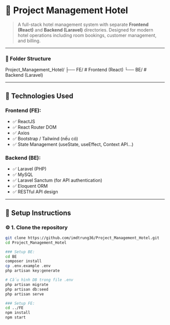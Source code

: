 # 🏨 Project Management Hotel

> A full-stack hotel management system with separate **Frontend (React)** and **Backend (Laravel)** directories. Designed for modern hotel operations including room bookings, customer management, and billing.

---
### 📁 Folder Structure

Project_Management_Hotel/
├── FE/ # Frontend (React)
└── BE/ # Backend (Laravel)

---

## 🚀 Technologies Used

### Frontend (FE):
- ✅ ReactJS
- ✅ React Router DOM
- ✅ Axios
- ✅ Bootstrap / Tailwind (nếu có)
- ✅ State Management (useState, useEffect, Context API...)

### Backend (BE):
- ✅ Laravel (PHP)
- ✅ MySQL
- ✅ Laravel Sanctum (for API authentication)
- ✅ Eloquent ORM
- ✅ RESTful API design

---

## 🔧 Setup Instructions

### ⚙️ 1. Clone the repository

```bash
git clone https://github.com/imdtrung36/Project_Management_Hotel.git
cd Project_Management_Hotel

### Setup BE:
cd BE
composer install
cp .env.example .env
php artisan key:generate

# Cấu hình DB trong file .env
php artisan migrate
php artisan db:seed 
php artisan serve

### Setup FE:
cd ../FE
npm install
npm start

